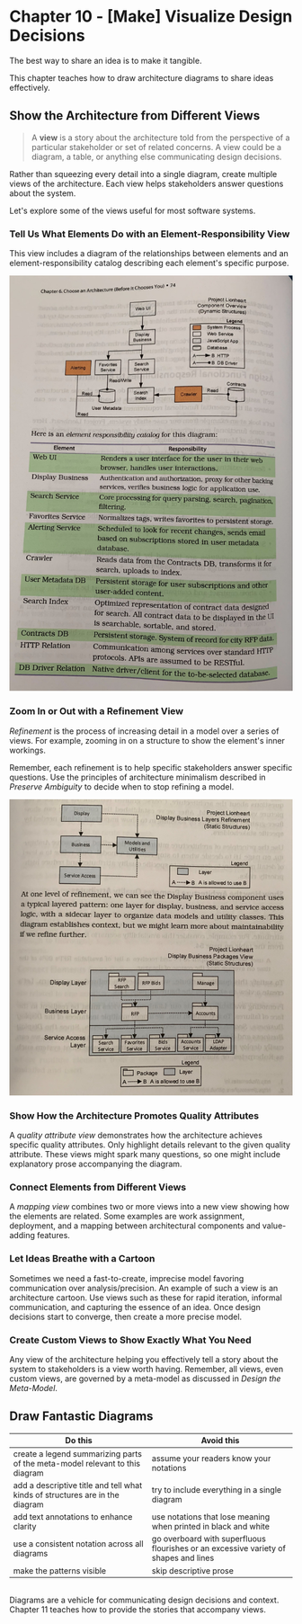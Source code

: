 # Chapter 10 - [Make] Visualize Design Decisions
The best way to share an idea is to make it tangible.

This chapter teaches how to draw architecture diagrams to share ideas effectively.

## Show the Architecture from Different Views
> A __view__ is a story about the architecture told from the perspective of a particular stakeholder or set of related concerns.
A view could be a diagram, a table, or anything else communicating design decisions.

Rather than squeezing every detail into a single diagram, create multiple views of the architecture.
Each view helps stakeholders answer questions about the system.

Let's explore some of the views useful for most software systems.

### Tell Us What Elements Do with an Element-Responsibility View
This view includes a diagram of the relationships between elements and an element-responsibility catalog describing each element's specific purpose.

![element-responsibility-view](component-overview-diagram-and-element-responsibility-catalog.jpg)

### Zoom In or Out with a Refinement View
_Refinement_ is the process of increasing detail in a model over a series of views.
For example, zooming in on a structure to show the element's inner workings.

Remember, each refinement is to help specific stakeholders answer specific questions.
Use the principles of architecture minimalism described in _Preserve Ambiguity_ to decide when to stop refining a model.

![refinement-views](refinement-views.jpg)

### Show How the Architecture Promotes Quality Attributes
A _quality attribute view_ demonstrates how the architecture achieves specific quality attributes.
Only highlight details relevant to the given quality attribute.
These views might spark many questions, so one might include explanatory prose accompanying the diagram.

### Connect Elements from Different Views
A _mapping view_ combines two or more views into a new view showing how the elements are related.
Some examples are work assignment, deployment, and a mapping between architectural components and value-adding features.

### Let Ideas Breathe with a Cartoon
Sometimes we need a fast-to-create, imprecise model favoring communication over analysis/precision.
An example of such a view is an architecture cartoon.
Use views such as these for rapid iteration, informal communication, and capturing the essence of an idea.
Once design decisions start to converge, then create a more precise model.

### Create Custom Views to Show Exactly What You Need
Any view of the architecture helping you effectively tell a story about the system to stakeholders is a view worth having.
Remember, all views, even custom views, are governed by a meta-model as discussed in _Design the Meta-Model_.

## Draw Fantastic Diagrams
| Do this | Avoid this |
| --- | --- |
| create a legend summarizing parts of the meta-model relevant to this diagram | assume your readers know your notations |
| add a descriptive title and tell what kinds of structures are in the diagram | try to include everything in a single diagram |
| add text annotations to enhance clarity | use notations that lose meaning when printed in black and white |
| use a consistent notation across all diagrams | go overboard with superfluous flourishes or an excessive variety of shapes and lines |
| make the patterns visible | skip descriptive prose |

<br/>
Diagrams are a vehicle for communicating design decisions and context.
Chapter 11 teaches how to provide the stories that accompany views.